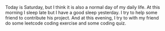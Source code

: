 Today is Saturday, but I think it is also a normal day of my daily life. At this morning I sleep late but I have a good sleep yesterday. I try to help some friend to contribute his project. And at this evening, I try to with my friend do some leetcode coding exercise and some coding quiz.
